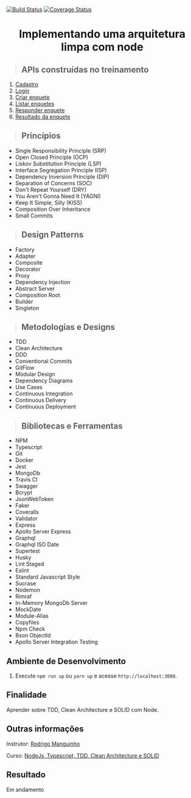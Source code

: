 [![Build Status](https://travis-ci.com/GeraldoJAlves/clean-node-api.svg?branch=master)](https://travis-ci.com/GeraldoJAlves/clean-node-api)
[![Coverage Status](https://coveralls.io/repos/github/GeraldoJAlves/clean-node-api/badge.svg)](https://coveralls.io/github/GeraldoJAlves/clean-node-api)

<h1 align="center">
Implementando uma arquitetura limpa com node
</h1>

> ## APIs construídas no treinamento

1. [Cadastro](./requirements/signup.md)
2. [Login](./requirements/login.md)
3. [Criar enquete](./requirements/add-survey.md)
4. [Listar enquetes](./requirements/load-surveys.md)
5. [Responder enquete](./requirements/save-survey-result.md)
6. [Resultado da enquete](./requirements/load-survey-result.md)

> ## Princípios

* Single Responsibility Principle (SRP)
* Open Closed Principle (OCP)
* Liskov Substitution Principle (LSP)
* Interface Segregation Principle (ISP)
* Dependency Inversion Principle (DIP)
* Separation of Concerns (SOC)
* Don't Repeat Yourself (DRY)
* You Aren't Gonna Need It (YAGNI)
* Keep It Simple, Silly (KISS)
* Composition Over Inheritance
* Small Commits

> ## Design Patterns

* Factory
* Adapter
* Composite
* Decorator
* Proxy
* Dependency Injection
* Abstract Server
* Composition Root
* Builder
* Singleton

> ## Metodologias e Designs

* TDD
* Clean Architecture
* DDD
* Conventional Commits
* GitFlow
* Modular Design
* Dependency Diagrams
* Use Cases
* Continuous Integration
* Continuous Delivery
* Continuous Deployment

> ## Bibliotecas e Ferramentas

* NPM
* Typescript
* Git
* Docker
* Jest
* MongoDb
* Travis CI
* Swagger
* Bcrypt
* JsonWebToken
* Faker
* Coveralls
* Validator
* Express
* Apollo Server Express
* Graphql
* Graphql ISO Date
* Supertest
* Husky
* Lint Staged
* Eslint
* Standard Javascript Style
* Sucrase
* Nodemon
* Rimraf
* In-Memory MongoDb Server
* MockDate
* Module-Alias
* Copyfiles
* Npm Check
* Bson ObjectId
* Apollo Server Integration Testing

## Ambiente de Desenvolvimento

1. Execute `npm run up` ou `yarn up` e acesse `http://localhost:3000`.<br />

## Finalidade

Aprender sobre TDD, Clean Architecture e SOLID com Node.

## Outras informações

Instrutor: <a href='https://www.linkedin.com/in/rmanguinho/?originalSubdomain=br'>Rodrigo Manguinho</a>

Curso: <a href="https://www.udemy.com/course/tdd-com-mango/?couponCode=ECB8C9D7105ED4085F50" >NodeJs, Typescript, TDD, Clean Architecture e SOLID</a>

## Resultado

Em andamento
